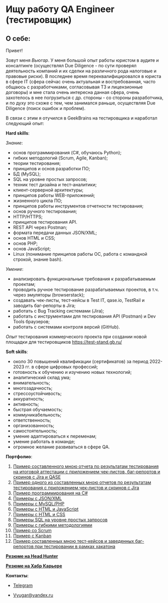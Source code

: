 # Ищу работу QA Engineer (тестировщик)

## О себе:
Привет!

Зовут меня *Вьюгар*. У меня большой опыт работы юристом в аудите и консалтинге (осуществлял Due Diligence - по сути проверял деятельность компаний и их сделки на различного рода налоговые и правовые риски). В последнее время переквалифицировался в юриста в сфере IT (сфера сейчас очень актуальная и востребованная, часто общаюсь с разработчиками, согласовывая ТЗ и лицензионные договоры) и мне стала очень интересна данная сфера, очень захотелось в нее погрузиться с др. стороны - со стороны разработчика, и по духу это схоже с тем, чем занимался раньше, осуществляя Due Diligence (поиск ошибок и проблем).

В связи с этим я отучился в GeekBrains на тестировщика и наработал следующий опыт:

**Hard skills**:

*Знание*:
* основ программирования (C#, обучаюсь Python);
* гибких методологий (Scrum, Agile, Kanban);
* теории тестирования;
* принципов и основ разработки ПО;
* БД (MySQL);
* SQL на уровне простых запросов;
* техник тест дизайна и тест-аналитики;
* клиент-серверной архитектуры;
* принципов работы WEB-приложений;
* жизненного цикла ПО;
* принципов работы инструментов отчетности тестирования;
* основ ручного тестирования;
* HTTP/HTTPS;
* принципов тестирования API.
* REST API через Postman;
* формата передачи данных JSON/XML;
* основ HTML и CSS;
* основ PHP;
* основ JavaScript;
* Linux (понимание принципов работы ОС, работа с командной строкой, знание bash).

*Умение*:
* анализировать функциональные требования к разрабатываемым проектам;
* проводить ручное тестирование разрабатываемых проектов, в т.ч. через эмуляторы (browserstack);
* создавать чек-листы, тест-кейсы в Test IT, qase.io, TestRail и заводить баг-репорты в Jira;
* работать с Bug Tracking системами (Jira);
* работать с инструментами для тестирования API (Postman) и Dev Tools браузеров;
* работать с системами контроля версий (GitHub).

*Опыт* тестирования коммерческого проекта при создании новой площадки для тестировщиков https://test-stand.gb.ru/

**Soft skills**:
* около 30 повышений квалификации (сертификатов) за период 2022-2023 гг. в сфере цифровых профессий;
* готовность к обучению и изучению новых технологий;
* аналитический склад ума;
* внимательность;
* многозадачность;
* стрессоустойчивость;
* аккуратность;
* активность;
* быстрая обучаемость;
* коммуникабельность;
* ответственность;
* организованность;
* самостоятельность;
* умение адаптироваться к переменам;
* умение работать в команде;
* огромное желание развиваться в сфере QA.

**Портфолио**:
1. [Пример составленного мною отчета по результатам тестирования на итоговой аттестации с приложением чек-листов, баг-репортов и скринов с Jira и QASE](https://drive.google.com/file/d/15njTBHo9yLvR_bpsww75KLzR2kxezmZF/view?usp=sharing)
2. [Пример одного из составленных мною отчетов по результатам тестирования с приложением чек-листов и скринов с Jira](https://drive.google.com/file/d/1z9CLsjzpAXccVX48IxcZk6BwrlDq6zuN/view?usp=sharing)
3. [Пример программирования на C#](https://github.com/Vyugar/Finalproject)
4. [Примеры с JSON/XML](https://github.com/Vyugar/JSON-XML)
5. [Примеры с MySQL/PHP](https://github.com/Vyugar/MySQL-PHP)
6. [Примеры с HTML и JavaScript](https://github.com/Vyugar/HTML-JavaScript)
7. [Примеры с HTML и CSS](https://github.com/Vyugar/HTML-CSS)
8. [Примеры SQL на уровне простых запросов](https://docs.google.com/spreadsheets/d/1xUR-mJf11P_dxFKt3ch548YMgc-w6Xlk/edit?usp=sharing&ouid=109515689622354827402&rtpof=true&sd=true)
9. [Примеры с гибкими методологиями](https://docs.google.com/spreadsheets/d/11uRfmNE_WZpRn370t_Dyf-Ugh-boInNW/edit?usp=sharing&ouid=109515689622354827402&rtpof=true&sd=true)
10. [Пример со Scrum](https://docs.google.com/spreadsheets/d/1m30Ob2yEqXoqYpPgBcgUnDHxnkcacQNm/edit?usp=sharing&ouid=109515689622354827402&rtpof=true&sd=true)
11. [Пример с Kanban](https://docs.google.com/spreadsheets/d/1vUmUEgkHWIvO2F_qys1NXWNpY_B9txvH/edit?usp=sharing&ouid=109515689622354827402&rtpof=true&sd=true)
12. [Пример составленных мною тест-кейсов и заведенных баг-репортов при тестировании в рамках хакатона](https://docs.google.com/spreadsheets/d/1BjdHA3WUUv24slq4_0p4SNBPzLiFC2E3/edit?usp=sharing&ouid=109515689622354827402&rtpof=true&sd=true)

**[Резюме на Head Hunter](https://hh.ru/resume/2419ff6fff0bd2e48c0039ed1f454f594e6131?from=share_ios)**

**[Резюме на Хабр Карьере](https://career.habr.com/vyugar1)**

**Контакты**:

* [Telegram](https://t.me/Vyugar2021)

* Vyugar@yandex.ru